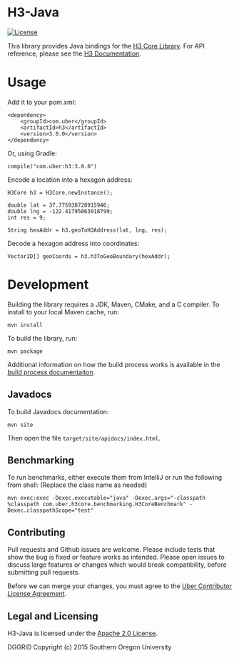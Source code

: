 # H3-Java

[![License](https://img.shields.io/badge/License-Apache%202.0-blue.svg)](LICENSE)

This library provides Java bindings for the [H3 Core Library](https://github.com/uber/h3). For API reference, please see the [H3 Documentation](https://uber.github.io/h3/).

# Usage

Add it to your pom.xml:

```
<dependency>
    <groupId>com.uber</groupId>
    <artifactId>h3</artifactId>
    <version>3.0.0</version>
</dependency>
```

Or, using Gradle:

```
compile("com.uber:h3:3.0.0")
```

Encode a location into a hexagon address:

```
H3Core h3 = H3Core.newInstance();

double lat = 37.775938728915946;
double lng = -122.41795063018799;
int res = 9;

String hexAddr = h3.geoToH3Address(lat, lng, res);
```

Decode a hexagon address into coordinates:

```
Vector2D[] geoCoords = h3.h3ToGeoBoundary(hexAddr);
```

# Development

Building the library requires a JDK, Maven, CMake, and a C compiler. To install to your local Maven cache, run:

```
mvn install
```

To build the library, run:

```
mvn package
```

Additional information on how the build process works is available in the [build process documentaiton](docs/library-build.md).

## Javadocs

To build Javadocs documentation:

```
mvn site
```

Then open the file `target/site/apidocs/index.html`.

## Benchmarking

To run benchmarks, either execute them from IntelliJ or run the following from shell: (Replace the class name as needed)

```
mvn exec:exec -Dexec.executable="java" -Dexec.args="-classpath %classpath com.uber.h3core.benchmarking.H3CoreBenchmark" -Dexec.classpathScope="test"
```

## Contributing

Pull requests and Github issues are welcome. Please include tests that show the bug is fixed or feature works as intended. Please open issues to discuss large features or changes which would break compatibility, before submitting pull requests.

Before we can merge your changes, you must agree to the [Uber Contributor License Agreement](http://cla-assistant.io/uber/h3-java).

## Legal and Licensing

H3-Java is licensed under the [Apache 2.0 License](./LICENSE).

DGGRID
Copyright (c) 2015 Southern Oregon University
